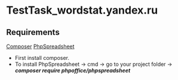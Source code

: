 # TestTask_wordstat.yandex.ru

## Requirements

[Composer](https://github.com/composer/composer)
[PhpSpreadsheet](https://github.com/PHPOffice/PhpSpreadsheet)

+ First install composer.
+ To install PhpSpreadsheet -> cmd -> go to your project folder -> 
***composer require phpoffice/phpspreadsheet***
